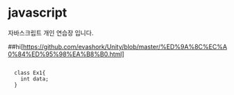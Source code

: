 javascript
==========

자바스크립트 개인 연습장 입니다.

##hi[https://github.com/evashork/Unity/blob/master/%ED%9A%8C%EC%A0%84%ED%95%98%EA%B8%B0.html]


```

  class Ex1{
    int data;
  }

```
